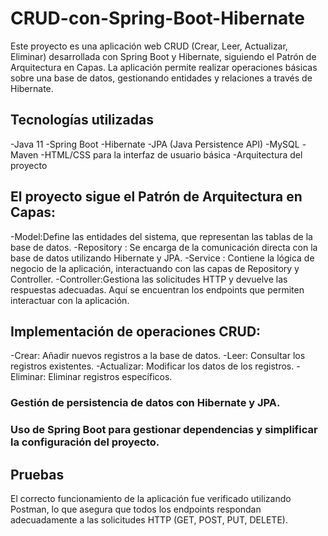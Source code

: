 # CRUD-con-Spring-Boot-Hibernate

Este proyecto es una aplicación web CRUD (Crear, Leer, Actualizar, Eliminar) desarrollada con Spring Boot y Hibernate, siguiendo el Patrón de Arquitectura en Capas. La aplicación permite realizar operaciones básicas sobre una base de datos, gestionando entidades y relaciones a través de Hibernate.

## Tecnologías utilizadas
 -Java 11
 -Spring Boot
 -Hibernate
 -JPA (Java Persistence API)
 -MySQL
 -Maven
 -HTML/CSS para la interfaz de usuario básica
 -Arquitectura del proyecto
 
## El proyecto sigue el Patrón de Arquitectura en Capas:

-Model:Define las entidades del sistema, que representan las tablas de la base de datos.
-Repository : Se encarga de la comunicación directa con la base de datos utilizando Hibernate y JPA.
-Service : Contiene la lógica de negocio de la aplicación, interactuando con las capas de Repository y Controller.
-Controller:Gestiona las solicitudes HTTP y devuelve las respuestas adecuadas. Aquí se encuentran los endpoints que permiten interactuar con la aplicación.


## Implementación de operaciones CRUD:
  -Crear: Añadir nuevos registros a la base de datos.
  -Leer: Consultar los registros existentes.
  -Actualizar: Modificar los datos de los registros.
  -Eliminar: Eliminar registros específicos.
  
### Gestión de persistencia de datos con Hibernate y JPA.
### Uso de Spring Boot para gestionar dependencias y simplificar la configuración del proyecto.

## Pruebas
El correcto funcionamiento de la aplicación fue verificado utilizando Postman, lo que asegura que todos los endpoints respondan adecuadamente a las solicitudes HTTP (GET, POST, PUT, DELETE).
